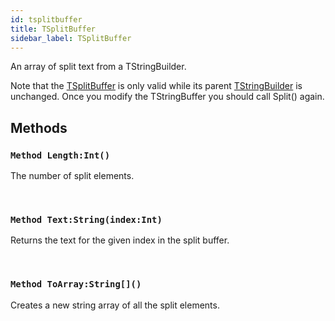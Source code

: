 ```yaml
---
id: tsplitbuffer
title: TSplitBuffer
sidebar_label: TSplitBuffer
---
```


An array of split text from a TStringBuilder.


Note that the [TSplitBuffer](../../../brl/brl.stringbuilder/tsplitbuffer) is only valid while its parent [TStringBuilder](../../../brl/brl.stringbuilder/tstringbuilder) is unchanged.
Once you modify the TStringBuffer you should call Split() again.


## Methods

### `Method Length:Int()`

The number of split elements.

<br/>

### `Method Text:String(index:Int)`

Returns the text for the given index in the split buffer.

<br/>

### `Method ToArray:String[]()`

Creates a new string array of all the split elements.

<br/>

